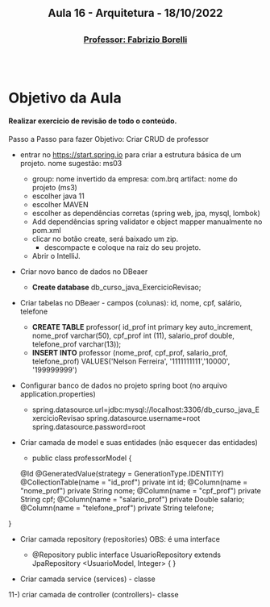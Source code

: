 <h2 align = "center" >Aula 16  - Arquitetura - 18/10/2022<h2>

<h3 align = "center" ><a href="https://github.com/ffborelli/curso-brq-java-2022-09-05/commit/4fc7a37c12b6cdc2b13ae5056d770b56a543f661">Professor: Fabrizio Borelli</a></h3>
</br></br>

# Objetivo da Aula
#### Realizar exercicio de revisão de todo o conteúdo.

Passo a Passo para fazer
Objetivo: Criar CRUD de professor



- entrar no https://start.spring.io para criar a estrutura básica de um projeto. nome sugestão: ms03
    - group: nome invertido da empresa: com.brq artifact: nome do projeto (ms3) 
    - escolher java 11 
    - escolher MAVEN
    - escolher as dependências corretas (spring web, jpa, mysql, lombok)
    - Add dependências spring validator e object mapper manualmente no pom.xml
    - clicar no botão create, será baixado um zip.
        - descompacte e coloque na raiz do seu projeto.
     - Abrir o IntelliJ.
- Criar novo banco de dados no DBeaer
    - **Create database** db_curso_java_ExercicioRevisao;
- Criar tabelas no DBeaer - campos (colunas): id, nome, cpf, salário, telefone
    - **CREATE TABLE** professor(
	    id_prof int primary key auto_increment,
	    nome_prof varchar(50),
	    cpf_prof int (11),
	    salario_prof double,
	    telefone_prof varchar(13));
    - **INSERT INTO** professor 
(nome_prof, cpf_prof, salario_prof, telefone_prof)
VALUES('Nelson Ferreira', '1111111111','10000', '199999999')

- Configurar banco de dados no projeto spring boot (no arquivo application.properties)
    - spring.datasource.url=jdbc:mysql://localhost:3306/db_curso_java_ExercicioRevisao
spring.datasource.username=root
spring.datasource.password=root

- Criar camada de model e suas entidades (não esquecer das entidades)
    - public class professorModel {

	@Id
	@GeneratedValue(strategy = GenerationType.IDENTITY)
	@CollectionTable(name = "id_prof")
	private int id;
	@Column(name = "nome_prof")
	private String nome;
	@Column(name = "cpf_prof")
	private String cpf;
	@Column(name = "salario_prof")
	private Double salario;
	@Column(name = "telefone_prof")
	private String telefone;

}

- Criar camada repository (repositories) OBS: é uma interface
    - @Repository
public interface UsuarioRepository extends JpaRepository <UsuarioModel, Integer> {
}

- Criar camada service (services) - classe

11-) criar camada de controller (controllers)- classe